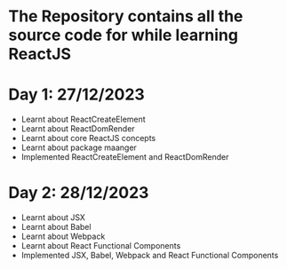 # The Repository contains all the source code for while learning ReactJS

# Day 1: 27/12/2023
- Learnt about ReactCreateElement
- Learnt about ReactDomRender
- Learnt about core ReactJS concepts
- Learnt about package maanger
- Implemented ReactCreateElement and ReactDomRender

# Day 2: 28/12/2023
- Learnt about JSX
- Learnt about Babel
- Learnt about Webpack
- Learnt about React Functional Components
- Implemented JSX, Babel, Webpack and React Functional Components

